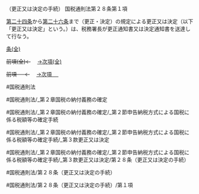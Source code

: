 （更正又は決定の手続）
国税通則法第２８条第１項

[第二十四条](国税通則法＿＿＿＿＿第２４条第１項)から[第二十六条](国税通則法＿＿＿＿＿第２６条第１項)まで（更正・決定）の規定による更正又は決定（以下「更正又は決定」という。）は、税務署長が更正通知書又は決定通知書を送達して行なう。

[条(全)](国税通則法＿＿＿＿＿第２８条_.md)

~~前項(全)←~~　  [→次項(全)](国税通則法＿＿＿＿＿第２８条第２項_.md)

~~前項 　 ←~~　  [→次項 　 ](国税通則法＿＿＿＿＿第２８条第２項.md)



#国税通則法

#国税通則法/_第２章国税の納付義務の確定

#国税通則法/_第２章国税の納付義務の確定/_第２節申告納税方式による国税に係る税額等の確定手続

#国税通則法/_第２章国税の納付義務の確定/_第２節申告納税方式による国税に係る税額等の確定手続/_第３款更正又は決定

#国税通則法/_第２章国税の納付義務の確定/_第２節申告納税方式による国税に係る税額等の確定手続/_第３款更正又は決定/第２８条（更正又は決定の手続）

#国税通則法/第２８条（更正又は決定の手続）

#国税通則法/第２８条（更正又は決定の手続）/第１項

